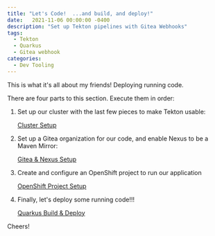 ```yaml
---
title: "Let's Code!  ...and build, and deploy!"
date:   2021-11-06 00:00:00 -0400
description: "Set up Tekton pipelines with Gitea Webhooks"
tags:
  - Tekton
  - Quarkus
  - Gitea webhook
categories:
  - Dev Tooling
---
```


This is what it's all about my friends!  Deploying running code.

There are four parts to this section.  Execute them in order:

1. Set up our cluster with the last few pieces to make Tekton usable:

   [Cluster Setup](/home-lab/pipelines-cluster-setup/)

1. Set up a Gitea organization for our code, and enable Nexus to be a Maven Mirror:

   [Gitea & Nexus Setup](/home-lab/pipelines-gitea-nexus-setup/)

1. Create and configure an OpenShift project to run our application

   [OpenShift Project Setup](/home-lab/pipelines-project-setup/)

1. Finally, let's deploy some running code!!!

   [Quarkus Build & Deploy](/home-lab/quarkus-gitea-webhook-demo/)

Cheers!
